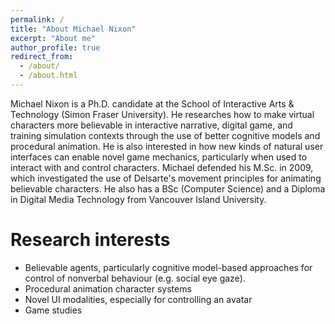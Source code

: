 ```yaml
---
permalink: /
title: "About Michael Nixon"
excerpt: "About me"
author_profile: true
redirect_from: 
  - /about/
  - /about.html
---
```


Michael Nixon is a Ph.D. candidate at the School of Interactive Arts & Technology (Simon Fraser University). He researches how to make virtual characters more believable in interactive narrative, digital game, and training simulation contexts through the use of better cognitive models and procedural animation. He is also interested in how new kinds of natural user interfaces can enable novel game mechanics, particularly when used to interact with and control characters. Michael defended his M.Sc. in 2009, which investigated the use of Delsarte's movement principles for animating believable characters. He also has a BSc (Computer Science) and a Diploma in Digital Media Technology from Vancouver Island University.

Research interests
======
* Believable agents, particularly cognitive model-based approaches for control of nonverbal behaviour (e.g. social eye gaze).
* Procedural animation character systems
* Novel UI modalities, especially for controlling an avatar
* Game studies
